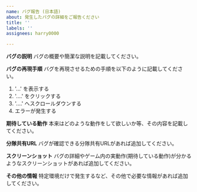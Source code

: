 ```yaml
---
name: バグ報告 (日本語)
about: 発生したバグの詳細をご報告ください
title: ''
labels: ''
assignees: harry0000

---
```


**バグの説明**
バグの概要や簡潔な説明を記載してください。

**バグの再現手順**
バグを再現させるための手順を以下のように記載してください。

1. '...' を表示する
2. '....' をクリックする
3. '....' へスクロールダウンする
4. エラーが発生する

**期待している動作**
本来はどのような動作をして欲しいか等、その内容を記載してください。

**分隊共有URL**
バグが確認できる分隊共有URLがあれば追加してください。

**スクリーンショット**
バグの詳細やゲーム内の実動作(期待している動作)が分かるようなスクリーンショットがあれば追加してください。

**その他の情報**
特定環境だけで発生するなど、その他で必要な情報があれば追加してください。
